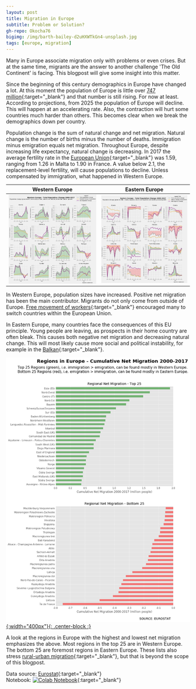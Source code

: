 ```yaml
---
layout: post
title: Migration in Europe
subtitle: Problem or Solution?
gh-repo: Okocha76
bigimg: /img/barth-bailey-d2uHXWTkGn4-unsplash.jpg
tags: [europe, migration]
---
```


Many in Europe associate migration only with problems or even crises. But at the same time, migrants are the answer to another challenge 'The Old Continent' is facing. This blogpost will give some insight into this matter.

Since the beginning of this century demographics in Europe have changed a lot. At this moment the population of Europe is little over [747 million](https://www.worldometers.info/world-population/europe-population/){:target="_blank"} and that number is still rising. For now at least. According to projections, from 2025 the population of Europe will decline. This will happen at an accelerating rate. Also, the contraction will hurt some countries much harder than others. This becomes clear when we break the demographics down per country.

Population change is the sum of natural change and net migration. Natural change is the number of births minus the number of deaths. Immigration minus emigration equals net migration. Throughout Europe, despite increasing life expectancy, natural change is decreasing. In 2017 the average fertility rate in the [European Union](https://ec.europa.eu/eurostat/statistics-explained/index.php/Fertility_statistics){:target="_blank"} was 1.59, ranging from 1.26 in Malta to 1.90 in France. A value below 2.1, the replacement-level fertility, will cause populations to decline. Unless compensated by immigration, what happened in Western Europe.

Western Europe | Eastern Europe
:-------------:|:-------------:
[ ![](/img/WEurope.png) ](/img/WEurope.png) | [ ![](/img/EEurope.png) ](/img/EEurope.png)

In Western Europe, population sizes have increased. Positive net migration has been the main contributor. Migrants do not only come from outside of Europe. [Free movement of workers](https://ec.europa.eu/social/main.jsp?catId=457){:target="_blank"} encouraged many to switch countries within the European Union.

In Eastern Europe, many countries face the consequences of this EU principle. Young people are leaving, as prospects in their home country are often bleak. This causes both negative net migration and decreasing natural change. This will most likely cause more social and political instability, for example in the [Balkan](https://balkaninsight.com/2019/10/14/bye-bye-balkans-a-region-in-critical-demographic-decline/){:target="_blank"}.

[ ![](/img/regions.png){:width="400px"}{: .center-block :} ](/img/regions.png)

A look at the regions in Europe with the highest and lowest net migration emphasizes the above. Most regions in the top 25 are in Western Europe. The bottom 25 are foremost regions in Eastern Europe. These lists also stress [rural-urban migration](https://migrationdataportal.org/themen/urbanisierung-und-migration){:target="_blank"}, but that is beyond the scope of this blogpost.

Data source: [Eurostat](https://appsso.eurostat.ec.europa.eu/nui/show.do?dataset=demo_r_gind3&lang=en){:target="_blank"}  
Notebook: [![Colab Notebook](https://colab.research.google.com/assets/colab-badge.svg)](https://colab.research.google.com/github/Okocha76/Okocha76.github.io/blob/master/Population_Change_Europe_2000_2018.ipynb){:target="_blank"}

